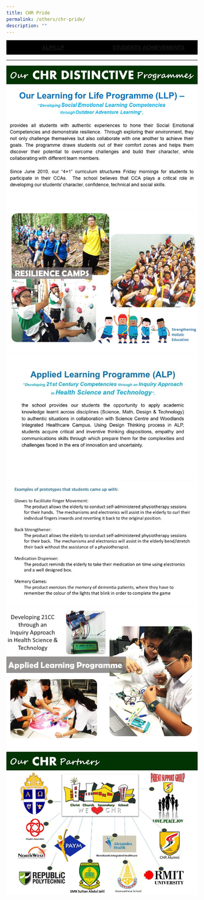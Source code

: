 ```yaml
---
title: CHR Pride
permalink: /others/chr-pride/
description: ""
---
```


<style type="text/css">
.tg  {border-collapse:collapse;border-spacing:0;}
.tg td{border-color:black;border-style:solid;border-width:1px;font-family:Arial, sans-serif;font-size:14px;
  overflow:hidden;padding:10px 5px;word-break:normal;}
.tg th{border-color:black;border-style:solid;border-width:1px;font-family:Arial, sans-serif;font-size:14px;
  font-weight:normal;overflow:hidden;padding:10px 5px;word-break:normal;}
.tg .tg-6d9r{background-color:#000000;color:#ffffff;font-weight:bold;text-align:center;vertical-align:middle}
</style>
<table class="tg" style="undefined;table-layout: fixed; width: px">
<colgroup>
<col style="width: 300px">
<col style="width: 300px">
</colgroup>
<tbody>
  <tr>
		<td class="tg-6d9r"><center><a href="/others/chr-pride" target="">ALP/LLP</a></center></td>
		<td class="tg-6d9r"><center><a href="/others/students-achievements" target="">STUDENTS ACHIEVEMENTS</a></center></td>
  </tr>
</tbody>
</table>

---

![](/images/Slide1.jpeg)
![](/images/Slide2.jpeg)
![](/images/Slide3%20edited.jpeg)
![](/images/Slide4%20edited.jpeg)
![](/images/Slide5.jpeg)
![](/images/Slide6.jpeg)
